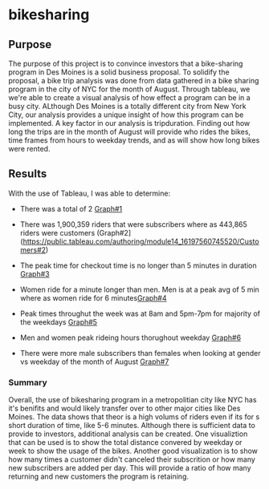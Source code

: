# bikesharing

## Purpose

The purpose of this project is to convince investors that a bike-sharing program in Des Moines is a solid business proposal. To solidify the proposal, a bike trip analysis was done from data gathered in a bike sharing program in the city of NYC for the month of August. Through tableau, we we're able to create a visual analysis of how effect a program can be in a busy city. ALthough Des Moines is a totally different city from New York City, our analysis provides a unique insight of how this program can be implemented. A key factor in our analysis is tripduration. Finding out how long the trips are in the month of August will provide who rides the bikes, time frames from hours to weekday trends, and as will show  how long bikes were rented.

## Results
With the use of Tableau, I was able to determine:

- There was a total of 2 [Graph#1](https://public.tableau.com/authoring/module14_16197560745520/NumberofTrips#2)

- There was 1,900,359 riders that were subscribers where as 443,865 riders were customers (Graph#2](https://public.tableau.com/authoring/module14_16197560745520/Customers#2) 

- The peak time for checkout time is no longer than 5 minutes in duration [Graph#3](https://public.tableau.com/app/profile/josafath.pelayo/viz/Bike_sharing_16255519937160/Dashboard1)

- Women ride for a minute longer than men. Men is at a peak avg of 5 min where as women ride for 6 minutes[Graph#4](https://public.tableau.com/app/profile/josafath.pelayo/viz/Bike_sharing_16255519937160/Dashboard1)

- Peak times throughut the week was at 8am and 5pm-7pm for majority of the weekdays [Graph#5](https://public.tableau.com/app/profile/josafath.pelayo/viz/Bike_sharing_16255519937160/Dashboard1)

- Men and women peak rideing hours thorughout weekday [Graph#6](https://public.tableau.com/app/profile/josafath.pelayo/viz/Bike_sharing_16255519937160/Dashboard1)

- There were more male subscribers than females when looking at gender vs weekday of the month of August [Graph#7](https://public.tableau.com/app/profile/josafath.pelayo/viz/Bike_sharing_16255519937160/Dashboard1)


### Summary
Overall, the use of bikesharing program in a metropolitian city like NYC has it's benifits and would likely transfer over to other major cities like Des Moines. The data shows that theor is a high volums of riders even if its for s short duration of time, like 5-6 minutes. Although there is sufficient data to provide to investors, additional analysis can be created. One visualiztion that can be used is to show the total distance convered by weekday or week to show the usage of the bikes. Another good visualization is to show how many times a customer didn't canceled their subscrition or how many new subscribers are added per day. This will provide a ratio of how many returning and new customers the program is retaining. 
